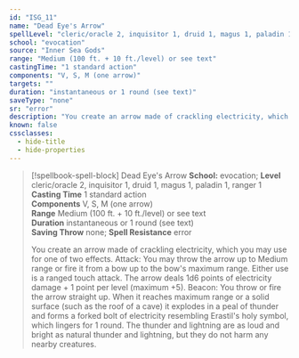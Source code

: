 ```yaml
---
id: "ISG_11"
name: "Dead Eye's Arrow"
spellLevel: "cleric/oracle 2, inquisitor 1, druid 1, magus 1, paladin 1, ranger 1"
school: "evocation"
source: "Inner Sea Gods"
range: "Medium (100 ft. + 10 ft./level) or see text"
castingTime: "1 standard action"
components: "V, S, M (one arrow)"
targets: ""
duration: "instantaneous or 1 round (see text)"
saveType: "none"
sr: "error"
description: "You create an arrow made of crackling electricity, which you may use for one of two effects.  Attack: You may throw the arrow up to Medium range or fire it from a bow up to the bow's maximum range. Either use is a ranged touch attack. The arrow deals 1d6 points of electricity damage + 1 point per level (maximum +5).  Beacon: You throw or fire the arrow straight up. When it reaches maximum range or a solid surface (such as the roof of a cave) it explodes in a peal of thunder and forms a forked bolt of electricity resembling Erastil's holy symbol, which lingers for 1 round. The thunder and lightning are as loud and bright as natural thunder and lightning, but they do not harm any nearby creatures."
known: false
cssclasses:
  - hide-title
  - hide-properties
---
```


> [!spellbook-spell-block] Dead Eye's Arrow
> **School:** evocation; **Level** cleric/oracle 2, inquisitor 1, druid 1, magus 1, paladin 1, ranger 1
> **Casting Time** 1 standard action  
> **Components** V, S, M (one arrow)  
> **Range** Medium (100 ft. + 10 ft./level) or see text  
> **Duration** instantaneous or 1 round (see text)  
> **Saving Throw** none; **Spell Resistance** error
> 
> You create an arrow made of crackling electricity, which you may use for one of two effects.  Attack: You may throw the arrow up to Medium range or fire it from a bow up to the bow's maximum range. Either use is a ranged touch attack. The arrow deals 1d6 points of electricity damage + 1 point per level (maximum +5).  Beacon: You throw or fire the arrow straight up. When it reaches maximum range or a solid surface (such as the roof of a cave) it explodes in a peal of thunder and forms a forked bolt of electricity resembling Erastil's holy symbol, which lingers for 1 round. The thunder and lightning are as loud and bright as natural thunder and lightning, but they do not harm any nearby creatures.